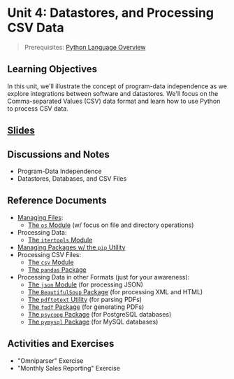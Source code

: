 # Unit 4: Datastores, and Processing CSV Data

> Prerequisites: [Python Language Overview](unit-3.md)

## Learning Objectives

In this unit, we'll illustrate the concept of program-data independence as we explore integrations between software and datastores. We'll focus on the Comma-separated Values (CSV) data format and learn how to use Python to process CSV data.

## [Slides](https://docs.google.com/presentation/d/1wB1ZnCrs_lGLTTbTG95njKKK09NK0JYxgvsjq6MTHZ8/edit?usp=sharing)

## Discussions and Notes

  + Program-Data Independence
  + Datastores, Databases, and CSV Files

## Reference Documents

  + [Managing Files](/notes/python/file-management.md):
    + [The `os` Module](/notes/python/modules/os.md#file-operations) (w/ focus on file and directory operations)
  + Processing Data:
    + [The `itertools` Module](/notes/python/modules/itertools.md)
  + [Managing Packages w/ the `pip` Utility](/notes/clis/pip.md)
  + Processing CSV Files:
    + [The `csv` Module](/notes/python/modules/csv.md)
    + [The `pandas` Package](/notes/python/packages/pandas.md)
  + Processing Data in other Formats (just for your awareness):
    + [The `json` Module](/notes/python/modules/json.md) (for processing JSON)
    + [The `BeautifulSoup` Package](/notes/python/packages/beautifulsoup.md) (for processing XML and HTML)
    + [The `pdftotext` Utility](/notes/clis/pdftotext.md) (for parsing PDFs)
    + [The `fpdf` Package](/notes/python/packages/fpdf.md) (for generating PDFs)
    + [The `psycopg` Package](/notes/python/packages/psycopg.md) (for PostgreSQL databases)
    + [The `pymysql` Package](/notes/python/packages/pymysql.md) (for MySQL databases)

## Activities and Exercises

  + "Omniparser" Exercise
  + "Monthly Sales Reporting" Exercise
